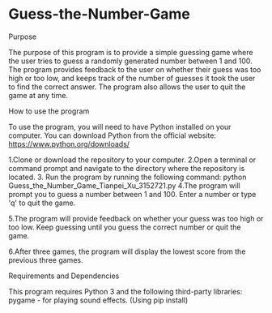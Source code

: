 # Guess-the-Number-Game
Purpose

The purpose of this program is to provide a simple guessing game where the user tries to guess a randomly generated number between 1 and 100. The program provides feedback to the user on whether their guess was too high or too low, and keeps track of the number of guesses it took the user to find the correct answer. The program also allows the user to quit the game at any time.

How to use the program

To use the program, you will need to have Python installed on your computer. You can download Python from the official website: https://www.python.org/downloads/

1.Clone or download the repository to your computer.
2.Open a terminal or command prompt and navigate to the directory where the repository is located.
3. Run the program by running the following command: 
python Guess_the_Number_Game_Tianpei_Xu_3152721.py
4.The program will prompt you to guess a number between 1 and 100. Enter a number or type 'q' to quit the game.

5.The program will provide feedback on whether your guess was too high or too low. Keep guessing until you guess the correct number or quit the game.

6.After three games, the program will display the lowest score from the previous three games.

Requirements and Dependencies

This program requires Python 3 and the following third-party libraries:
pygame - for playing sound effects. (Using pip install)

